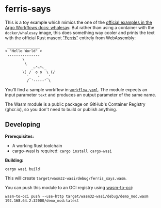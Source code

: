 # ferris-says

This is a toy example which mimics the one of the [official examples in the Argo Workflows docs: whalesay](https://github.com/argoproj/argo-workflows/blob/master/examples/README.md#parameters). But rather than using a container with the `docker/whalesay` image, this does something way cooler and prints the text with the official Rust mascot ["Ferris"](https://rustacean.net) entirely from WebAssembly:

```
 _______________
< "Hello World" >
 ---------------
        \
         \
            _~^~^~_
        \) /  o o  \ (/
          '_   -   _'
          / '-----' \
```

You'll find a sample workflow in [`workflow.yaml`](workflow.yaml). The module expects an input parameter `text` and produces an output parameter of the same name.

The Wasm module is a public package on GitHub's Container Registry (ghcr.io), so you don't need to build or publish anything.

## Developing

**Prerequisites:**
* A working Rust toolchain
* cargo-wasi is required: `cargo install cargo-wasi`

**Building:**

```shell
cargo wasi build
```

This will create `target/wasm32-wasi/debug/ferris_says.wasm`.

You can push this module to an OCI registry using [wasm-to-oci](https://github.com/engineerd/wasm-to-oci):

```shell
wasm-to-oci push --use-http target/wasm32-wasi/debug/demo_mod.wasm 192.168.64.2:32000/demo_mod:latest
```

